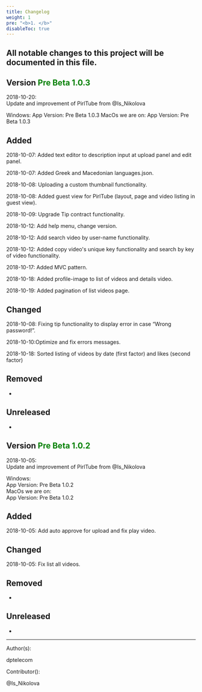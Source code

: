```yaml
---
title: Changelog
weight: 1
pre: "<b>1. </b>"
disableToc: true
---
```




## All notable changes to this project will be documented in this file.

## Version <span style="color:green">Pre Beta 1.0.3</span>

2018-10-20:  
Update and improvement of PirlTube from @Is_Nikolova  

Windows:
App Version: Pre Beta 1.0.3
MacOs we are on:
App Version: Pre Beta 1.0.3
 
## Added
2018-10-07: Added text editor to description input at upload panel and edit panel.


2018-10-07: Added Greek and Macedonian languages.json.


2018-10-08: Uploading a custom thumbnail functionality.


2018-10-08: Added guest view for PirlTube (layout, page and video listing in guest view).


2018-10-09: Upgrade Tip contract functionality.


2018-10-12: Add help menu, change version.


2018-10-12: Add search video by user-name functionality.


2018-10-12: Added copy video's unique key functionality and search by key of video functionality.


2018-10-17: Added MVC pattern.


2018-10-18: Added profile-image to list of videos and details video.


2018-10-19: Added pagination of list videos page.


## Changed
2018-10-08: Fixing tip functionality to display error in case “Wrong password!”.


2018-10-10:Optimize and fix errors messages.


2018-10-18: Sorted listing of videos by date (first factor) and likes (second factor)


## Removed


-
 
## Unreleased


-







## Version <span style="color:green">Pre Beta 1.0.2</span>
2018-10-05:  
Update and improvement of PirlTube from @Is_Nikolova  

Windows:  
App Version: Pre Beta 1.0.2  
MacOs we are on:  
App Version: Pre Beta 1.0.2

## Added  

2018-10-05: Add auto approve for upload and fix play video.

## Changed  

2018-10-05: Fix list all videos.

## Removed  
-

## Unreleased  
-



---
Author(s):  

dptelecom  

Contributor():

@Is_Nikolova
